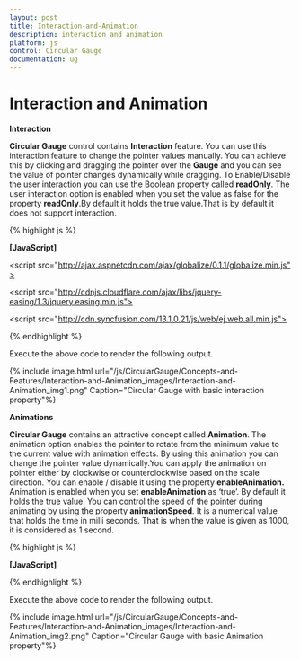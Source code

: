 ```yaml
---
layout: post
title: Interaction-and-Animation
description: interaction and animation
platform: js
control: Circular Gauge
documentation: ug
---
```


# Interaction and Animation

**Interaction**

**Circular Gauge** control contains **Interaction** feature. You can use this interaction feature to change the pointer values manually. You can achieve this by clicking and dragging the pointer over the **Gauge** and you can see the value of pointer changes dynamically while dragging. To Enable/Disable the user interaction you can use the Boolean property called **readOnly**. The user interaction option is enabled when you set the value as false for the property **readOnly**.By default it holds the true value.That is by default it does not support interaction. 

{% highlight js %}

**[JavaScript]**

<!DOCTYPE html>
<html xmlns="http://www.w3.org/1999/xhtml">
<head>
<title>Circular Gauge JS Default Functionalities</title>
<script src="http://code.jquery.com/jquery-1.10.2.min.js "></script>

<script src="http://ajax.aspnetcdn.com/ajax/globalize/0.1.1/globalize.min.js"></script>

<script src="http://cdnjs.cloudflare.com/ajax/libs/jquery-easing/1.3/jquery.easing.min.js"></script>

<script src="http://cdn.syncfusion.com/13.1.0.21/js/web/ej.web.all.min.js">
</script>

</head>

<body>
<div id="CircularGauge1">
</div>


<script type="text/javascript">
$(function () {

// For Circular Gauge rendering
$("#CircularGauge1").ejCircularGauge({
// For User interaction
**readOnly: false,**
})
});
</script>
</body>
</html>




{% endhighlight %}



Execute the above code to render the following output.

{% include image.html url="/js/CircularGauge/Concepts-and-Features/Interaction-and-Animation_images/Interaction-and-Animation_img1.png" Caption="Circular Gauge with basic interaction property"%}

**Animations**

**Circular Gauge** contains an attractive concept called **Animation**. The animation option enables the pointer to rotate from the minimum value to the current value with animation effects. By using this animation you can change the pointer value dynamically.You can apply the animation on  pointer either by clockwise or counterclockwise based on the scale direction. You can enable / disable it using the property **enableAnimation.** Animation is enabled when you set **enableAnimation** as ‘true’. By default it holds the true value. You can control the speed of the pointer during animating by using the property **animationSpeed**. It is a numerical value that holds the time in milli seconds. That is when the value is given as 1000, it is considered as 1 second.

{% highlight js %}

**[JavaScript]**
<div id="CircularGauge1"></div>

<script type="text/javascript">
$(function () {
// For Circular Gauge rendering
$("#CircularGauge1").ejCircularGauge({
// For enabling animation
**enableAnimation: true,**
// For setting animation speed
**animationSpeed:1000**
})
});
</script>



{% endhighlight %}



Execute the above code to render the following output.

{% include image.html url="/js/CircularGauge/Concepts-and-Features/Interaction-and-Animation_images/Interaction-and-Animation_img2.png" Caption="Circular Gauge with basic Animation property"%}

